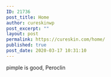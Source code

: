 ```yaml
---
ID: 21736
post_title: Home
author: cureskinwp
post_excerpt: ""
layout: post
permalink: https://cureskin.com/home/
published: true
post_date: 2020-03-17 10:31:10
---
```

<!-- wp:paragraph -->
<p>pimple is good, Peroclin</p>
<!-- /wp:paragraph -->